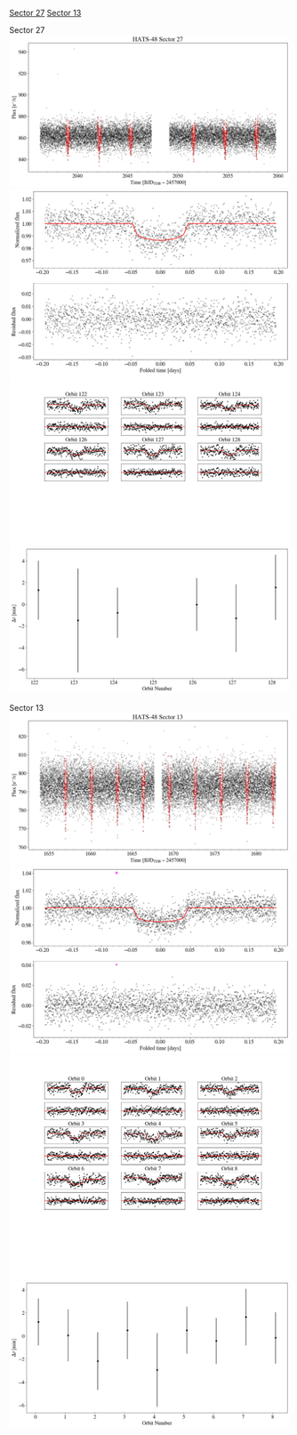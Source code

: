 [Sector 27](#sector27)
[Sector 13](#sector13)

<a name = "sector27"></a>
Sector 27
![alt text](/tt/HATS-48_Sector_27/HATS-48_Sector_27_a_TimeSeries.png)
![alt text](/tt/HATS-48_Sector_27/HATS-48_Sector_27_b_FoldedLightCurve.png)
![alt text](/tt/HATS-48_Sector_27/HATS-48_Sector_27_b_IndividualTransitsWithFit.png)
![alt text](/tt/HATS-48_Sector_27/HATS-48_Sector_27_c_TimingResiduals.png)

<a name = "sector13"></a>
Sector 13
![alt text](/tt/HATS-48_Sector_13/HATS-48_Sector_13_a_TimeSeries.png)
![alt text](/tt/HATS-48_Sector_13/HATS-48_Sector_13_b_FoldedLightCurve.png)
![alt text](/tt/HATS-48_Sector_13/HATS-48_Sector_13_b_IndividualTransitsWithFit.png)
![alt text](/tt/HATS-48_Sector_13/HATS-48_Sector_13_c_TimingResiduals.png)

